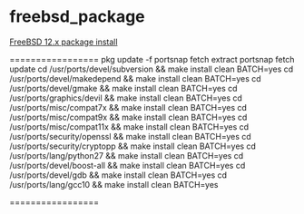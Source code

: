# freebsd_package

[FreeBSD 12.x package install](https://github.com/kelzen1/freebsd_package/files/6987953/FreeBSD.12.x.package.install.txt)

=================
pkg update -f
portsnap fetch extract
portsnap fetch update
cd /usr/ports/devel/subversion && make install clean BATCH=yes
cd /usr/ports/devel/makedepend && make install clean BATCH=yes
cd /usr/ports/devel/gmake && make install clean BATCH=yes
cd /usr/ports/graphics/devil && make install clean BATCH=yes
cd /usr/ports/misc/compat7x && make install clean BATCH=yes
cd /usr/ports/misc/compat9x && make install clean BATCH=yes
cd /usr/ports/misc/compat11x && make install clean BATCH=yes
cd /usr/ports/security/openssl && make install clean BATCH=yes
cd /usr/ports/security/cryptopp && make install clean BATCH=yes
cd /usr/ports/lang/python27 && make install clean BATCH=yes
cd /usr/ports/devel/boost-all && make install clean BATCH=yes
cd /usr/ports/devel/gdb && make install clean BATCH=yes
cd /usr/ports/lang/gcc10 && make install clean BATCH=yes

=================
